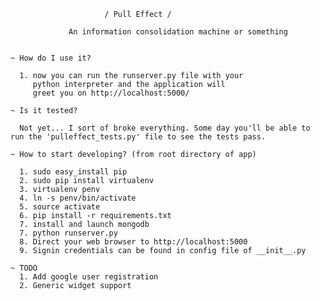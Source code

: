                          / Pull Effect /

                 An information consolidation machine or something


    ~ How do I use it?

      1. now you can run the runserver.py file with your
         python interpreter and the application will
         greet you on http://localhost:5000/
	
    ~ Is it tested?

      Not yet... I sort of broke everything. Some day you'll be able to run the 'pulleffect_tests.py' file to see the tests pass.

    ~ How to start developing? (from root directory of app)

      1. sudo easy_install pip
      2. sudo pip install virtualenv
      3. virtualenv penv
      4. ln -s penv/bin/activate
      5. source activate
      6. pip install -r requirements.txt
      7. install and launch mongodb
      7. python runserver.py
      8. Direct your web browser to http://localhost:5000
      9. Signin credentials can be found in config file of __init__.py

    ~ TODO
      1. Add google user registration
      2. Generic widget support



